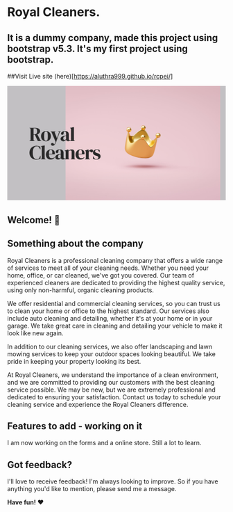 # Royal Cleaners.
## It is a dummy company, made this project using bootstrap v5.3. It's my first project using bootstrap.

##Visit Live site (here)[https://aluthra999.github.io/rcpei/]

![Royal Cleaners](./images/github.png)

## Welcome! 👋
## Something about the company

Royal Cleaners is a professional cleaning company that offers a wide range of services to meet all of your cleaning needs. Whether you need your home, office, or car cleaned, we've got you covered. Our team of experienced cleaners are dedicated to providing the highest quality service, using only non-harmful, organic cleaning products.

We offer residential and commercial cleaning services, so you can trust us to clean your home or office to the highest standard. Our services also include auto cleaning and detailing, whether it's at your home or in your garage. We take great care in cleaning and detailing your vehicle to make it look like new again.

In addition to our cleaning services, we also offer landscaping and lawn mowing services to keep your outdoor spaces looking beautiful. We take pride in keeping your property looking its best.

At Royal Cleaners, we understand the importance of a clean environment, and we are committed to providing our customers with the best cleaning service possible. We may be new, but we are extremely professional and dedicated to ensuring your satisfaction. Contact us today to schedule your cleaning service and experience the Royal Cleaners difference.

## Features to add - working on it

I am now working on the forms and a online store. Still a lot to learn.

## Got feedback?

I'll love to receive feedback! I'm always looking to improve. So if you have anything you'd like to mention, please send me a message.

**Have fun!** ❤️
